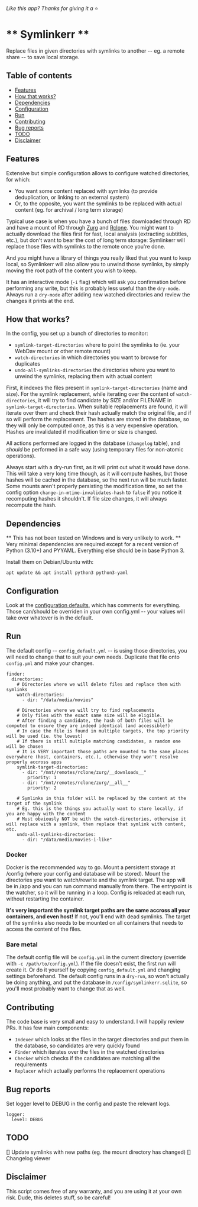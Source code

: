 _Like this app? Thanks for giving it a_ ⭐️

# ** Symlinkerr **
Replace files in given directories with symlinks to another -- eg. a remote share -- to save local storage.

## Table of contents

-   [Features](#features)
-   [How that works?](#how-that-works)
-   [Dependencies](#dependencies)
-   [Configuration](#configuration)
-   [Run](#run)
-   [Contributing](#contributing)
-   [Bug reports](#bug-reports)
-   [TODO](#todo)
-   [Disclaimer](#disclaimer)

## Features

Extensive but simple configuration allows to configure watched directories, for which:
- You want some content replaced with symlinks (to provide deduplication, or linking to an external system)
- Or, to the opposite, you want the symlinks to be replaced with actual content (eg. for archival / long term storage)

Typical use case is when you have a bunch of files downloaded through RD and have a mount of RD through [Zurg](https://github.com/debridmediamanager/zurg-testing) and [Rclone](https://github.com/debridmediamanager/zurg-testing/blob/main/docker-compose.yml).
You might want to actually download the files first for fast, local analysis (extracting subtitles, etc.), but don't want to bear the cost of long term storage: Symlinkerr will replace those files with symlinks to the remote once you're done.

And you might have a library of things you really liked that you want to keep local, so Symlinkerr will also allow you to unwind those symlinks, by simply moving the root path of the content you wish to keep.

It has an interactive mode (`-i` flag) which will ask you confirmation before performing any write, but this is probably less useful than the `dry-mode`. Always run a `dry-mode` after adding new watched directories and review the changes it prints at the end.

## How that works?

In the config, you set up a bunch of directories to monitor:
- `symlink-target-directories` where to point the symlinks to (ie. your WebDav mount or other remote mount)
- `watch-directories` in which directories you want to browse for duplicates
- `undo-all-symlinks-directories` the directories where you want to unwind the symlinks, replacing them with actual content

First, it indexes the files present in `symlink-target-directories` (name and size).
For the symlink replacement, while iterating over the content of `watch-directories`, it will try to find candidate by SIZE and/or FILENAME in `symlink-target-directories`.
When suitable replacements are found, it will iterate over them and check their hash actually match the original file, and if so will perform the replacement.
The hashes are stored in the database, so they will only be computed once, as this is a very expensive operation. Hashes are invalidated if modification time or size is changed.

All actions performed are logged in the database (`changelog` table), and *should* be performed in a safe way (using temporary files for non-atomic operations).

Always start with a dry-run first, as it will print out what it would have done. This will take a very long time though, as it will compute hashes, but those hashes will be cached in the database, so the next run will be much faster.
Some mounts aren't properly persisting the modification time, so set the config option `change-in-mtime-invalidates-hash` to `false` if you notice it recomputing hashes it shouldn't. If file size changes, it will always recompute the hash.

## Dependencies

** This has not been tested on Windows and is very unlikely to work. **
Very minimal dependencies are required except for a recent version of Python (3.10+) and PYYAML. Everything else should be in base Python 3.

Install them on Debian/Ubuntu with:
```
apt update && apt install python3 python3-yaml
```

## Configuration

Look at the [configuration defaults](https://github.com/tubededentifrice/symlinkerr/blob/main/config_default.yml), which has comments for everything.
Those can/should be overriden in your own config.yml -- your values will take over whatever is in the default.

## Run

The default config -- `config_default.yml` -- is using those directories, you will need to change that to suit your own needs.
Duplicate that file onto `config.yml` and make your changes.
```
finder:
  directories:
    # Directories where we will delete files and replace them with symlinks
    watch-directories:
      - dir: "/data/media/movies"

    # Directories where we will try to find replacements
    # Only files with the exact same size will be eligible.
    # After finding a candidate, the hash of both files will be computed to ensure they are indeed identical (and accessible!)
    # In case the file is found in multiple targets, the top priority will be used (ie. the lowest)
    # If there is still multiple matching candidates, a random one will be chosen
    # It is VERY important those paths are mounted to the same places everywhere (host, containers, etc.), otherwise they won't resolve properly accross apps
    symlink-target-directories:
      - dir: "/mnt/remotes/rclone/zurg/__downloads__"
        priority: 1
      - dir: "/mnt/remotes/rclone/zurg/__all__"
        priority: 2

    # Symlinks in this folder will be replaced by the content at the target of the symlink
    # Eg. this is the things you actually want to store locally, if you are happy with the content
    # Must obviously NOT be with the watch-directories, otherwise it will replace with a symlink, then replace that symlink with content, etc.
    undo-all-symlinks-directories:
      - dir: "/data/media/movies-i-like"
```

### Docker

Docker is the recommended way to go. Mount a persistent storage at /config (where your config and database will be stored).
Mount the directories you want to watch/rewrite and the symlink target.
The app will be in /app and you can run command manually from there. The entrypoint is the watcher, so it will be running in a loop.
Config is reloaded at each run, without restarting the container.

**It's very important the symlink target paths are the same accross all your containers, and even host!**
If not, you'll end with dead symlinks. The target of the symlinks also needs to be mounted on all containers that needs to access the content of the files.

### Bare metal

The default config file will be `config.yml` in the current directory (override with `-c /path/to/config.yml`). If the file doesn't exist, the first run will create it. Or do it yourself by copying `config_default.yml` and changing settings beforehand.
The default config runs in a `dry-run`, so won't actually be doing anything, and put the database in `/config/symlinkerr.sqlite`, so you'll most probably want to change that as well.

## Contributing

The code base is very small and easy to understand. I will happily review PRs.
It has few main components:
- `Indexer` which looks at the files in the target directories and put them in the database, so candidates are very quickly found
- `Finder` which iterates over the files in the watched directories
- `Checker` which checks if the candidates are matching all the requirements
- `Replacer` which actually performs the replacement operations

## Bug reports

Set logger level to DEBUG in the config and paste the relevant logs.
```
logger:
  level: DEBUG
```

## TODO

[] Update symlinks with new paths (eg. the mount directory has changed)
[] Changelog viewer

## Disclaimer

This script comes free of any warranty, and you are using it at your own risk.
Dude, this deletes stuff, so be careful!
